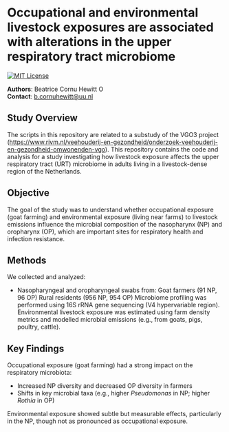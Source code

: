 # Occupational and environmental livestock exposures are associated with alterations in the upper respiratory tract microbiome 
[![MIT License](https://img.shields.io/badge/License-MIT-blue.svg)](https://opensource.org/licenses/MIT)

**Authors**: Beatrice Cornu Hewitt <a href="https://orcid.org/0000-0002-4594-4393" target="orcid.widget" rel="noopener noreferrer" style="vertical-align:top;"><img src="https://orcid.org/sites/default/files/images/orcid_16x16.png" style="width:1em;margin-right:.5em;" alt="ORCID iD icon"></a><br>
**Contact**: b.cornuhewitt@uu.nl<br>

## Study Overview
The scripts in this repository are related to a substudy of the VGO3 project (https://www.rivm.nl/veehouderij-en-gezondheid/onderzoek-veehouderij-en-gezondheid-omwonenden-vgo). This repository contains the code and analysis for a study investigating how livestock exposure affects the upper respiratory tract (URT) microbiome in adults living in a livestock-dense region of the Netherlands.

## Objective
The goal of the study was to understand whether occupational exposure (goat farming) and environmental exposure (living near farms) to livestock emissions influence the microbial composition of the nasopharynx (NP) and oropharynx (OP), which are important sites for respiratory health and infection resistance.

## Methods
We collected and analyzed:
- Nasopharyngeal and oropharyngeal swabs from:
      Goat farmers (91 NP, 96 OP)
      Rural residents (956 NP, 954 OP)
Microbiome profiling was performed using 16S rRNA gene sequencing (V4 hypervariable region).
Environmental livestock exposure was estimated using farm density metrics and modelled microbial emissions (e.g., from goats, pigs, poultry, cattle).

## Key Findings
Occupational exposure (goat farming) had a strong impact on the respiratory microbiota:
- Increased NP diversity and decreased OP diversity in farmers
- Shifts in key microbial taxa (e.g., higher _Pseudomonas_ in NP; higher _Rothia_ in OP)

Environmental exposure showed subtle but measurable effects, particularly in the NP, though not as pronounced as occupational exposure.
